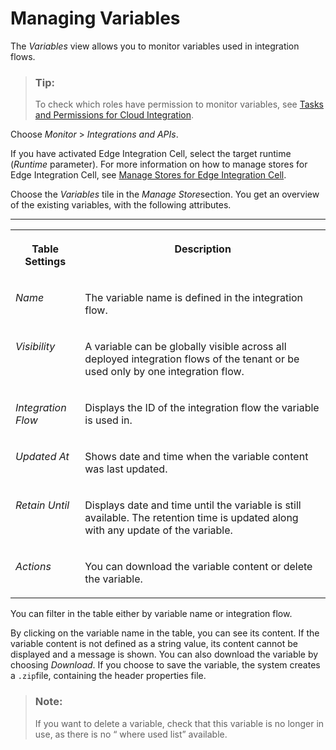 <!-- loioca93653ec211457190ff8466e42ff9cd -->

# Managing Variables

The *Variables* view allows you to monitor variables used in integration flows.

> ### Tip:  
> To check which roles have permission to monitor variables, see [Tasks and Permissions for Cloud Integration](../60-Security/tasks-and-permissions-for-cloud-integration-556d557.md).

Choose *Monitor* \> *Integrations and APIs*.

If you have activated Edge Integration Cell, select the target runtime \(*Runtime* parameter\). For more information on how to manage stores for Edge Integration Cell, see [Manage Stores for Edge Integration Cell](../manage-stores-for-edge-integration-cell-ced47da.md).

Choose the *Variables* tile in the *Manage Store*section. You get an overview of the existing variables, with the following attributes.

****


<table>
<tr>
<th valign="top">

Table Settings

</th>
<th valign="top">

Description

</th>
</tr>
<tr>
<td valign="top">

*Name* 

</td>
<td valign="top">

The variable name is defined in the integration flow.

</td>
</tr>
<tr>
<td valign="top">

*Visibility* 

</td>
<td valign="top">

A variable can be globally visible across all deployed integration flows of the tenant or be used only by one integration flow.

</td>
</tr>
<tr>
<td valign="top">

*Integration Flow* 

</td>
<td valign="top">

Displays the ID of the integration flow the variable is used in.

</td>
</tr>
<tr>
<td valign="top">

*Updated At* 

</td>
<td valign="top">

Shows date and time when the variable content was last updated.

</td>
</tr>
<tr>
<td valign="top">

*Retain Until*

</td>
<td valign="top">

Displays date and time until the variable is still available. The retention time is updated along with any update of the variable.

</td>
</tr>
<tr>
<td valign="top">

*Actions*

</td>
<td valign="top">

You can download the variable content or delete the variable.

</td>
</tr>
</table>

You can filter in the table either by variable name or integration flow.

By clicking on the variable name in the table, you can see its content. If the variable content is not defined as a string value, its content cannot be displayed and a message is shown. You can also download the variable by choosing *Download*. If you choose to save the variable, the system creates a `.zip`file, containing the header properties file.

> ### Note:  
> If you want to delete a variable, check that this variable is no longer in use, as there is no “ where used list” available.

